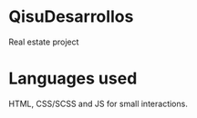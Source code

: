 # QisuDesarrollos
Real estate project

# Languages used
HTML, CSS/SCSS and JS for small interactions.
